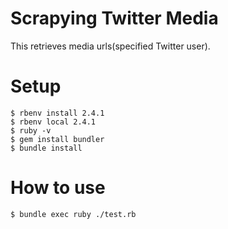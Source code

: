 # Scrapying Twitter Media
This retrieves media urls(specified Twitter user).

# Setup
```
$ rbenv install 2.4.1
$ rbenv local 2.4.1
$ ruby -v
$ gem install bundler
$ bundle install
```

# How to use
```
$ bundle exec ruby ./test.rb
```
